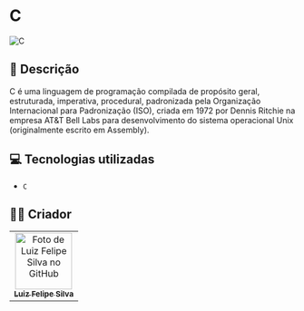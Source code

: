 # C 
<img src="https://cuboup.s3.sa-east-1.amazonaws.com/br/wp-content/uploads/2021/08/01205948/Linguagem-C-Programacao-Basica.jpg" alt="C">

## 📄 Descrição
C é uma linguagem de programação compilada de propósito geral, estruturada, imperativa, procedural, padronizada pela Organização Internacional para Padronização (ISO), criada em 1972 por Dennis Ritchie na empresa AT&T Bell Labs para desenvolvimento do sistema operacional Unix (originalmente escrito em Assembly).

## 💻 Tecnologias utilizadas

- ``C``

## 🧑‍💻 Criador

<table>
  <tr>
    <td align="center">
      <a href="https://github.com/luizfelipe9627">
        <img src="https://github.com/luizfelipe9627.png" width="100px;" alt="Foto de Luiz Felipe Silva no GitHub"/><br>
        <sub>
          <b>Luiz Felipe Silva</b>
        </sub>
      </a>
    </td>
  </tr>
</table>
